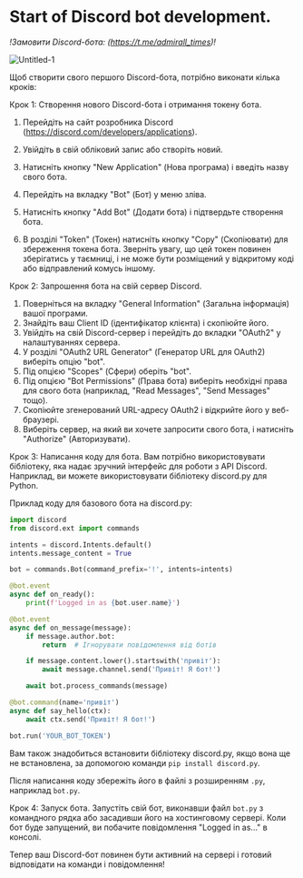 # Start of Discord bot development.

_!Замовити Discord-бота: (https://t.me/admirall_times)!_

![Untitled-1](https://github.com/AndreMuhamed/pogadon/assets/128980327/23b64a91-e2c1-47cf-aeae-144db6563c08)

Щоб створити свого першого Discord-бота, потрібно виконати кілька кроків:

Крок 1: Створення нового Discord-бота і отримання токену бота.
1. Перейдіть на сайт розробника Discord (https://discord.com/developers/applications).
2. Увійдіть в свій обліковий запис або створіть новий.
3. Натисніть кнопку "New Application" (Нова програма) і введіть назву свого бота.

4. Перейдіть на вкладку "Bot" (Бот) у меню зліва.
5. Натисніть кнопку "Add Bot" (Додати бота) і підтвердьте створення бота.
6. В розділі "Token" (Токен) натисніть кнопку "Copy" (Скопіювати) для збереження токена бота. Зверніть увагу, що цей токен повинен зберігатись у таємниці, і не може бути розміщений у відкритому коді або відправлений комусь іншому.

Крок 2: Запрошення бота на свій сервер Discord.
1. Поверніться на вкладку "General Information" (Загальна інформація) вашої програми.
2. Знайдіть ваш Client ID (ідентифікатор клієнта) і скопіюйте його.
3. Увійдіть на свій Discord-сервер і перейдіть до вкладки "OAuth2" у налаштуваннях сервера.
4. У розділі "OAuth2 URL Generator" (Генератор URL для OAuth2) виберіть опцію "bot".
5. Під опцією "Scopes" (Сфери) оберіть "bot".
6. Під опцією "Bot Permissions" (Права бота) виберіть необхідні права для свого бота (наприклад, "Read Messages", "Send Messages" тощо).
7. Скопіюйте згенерований URL-адресу OAuth2 і відкрийте його у веб-браузері.
8. Виберіть сервер, на який ви хочете запросити свого бота, і натисніть "Authorize" (Авторизувати).

Крок 3: Написання коду для бота.
Вам потрібно використовувати бібліотеку, яка надає зручний інтерфейс для роботи з API Discord. Наприклад, ви можете використовувати бібліотеку discord.py для Python.

Приклад коду для базового бота на discord.py:

```python
import discord
from discord.ext import commands

intents = discord.Intents.default()
intents.message_content = True

bot = commands.Bot(command_prefix='!', intents=intents)

@bot.event
async def on_ready():
    print(f'Logged in as {bot.user.name}')

@bot.event
async def on_message(message):
    if message.author.bot:
        return  # Ігнорувати повідомлення від ботів

    if message.content.lower().startswith('привіт'):
        await message.channel.send('Привіт! Я бот!')

    await bot.process_commands(message)

@bot.command(name='привіт')
async def say_hello(ctx):
    await ctx.send('Привіт! Я бот!')

bot.run('YOUR_BOT_TOKEN')
```

Вам також знадобиться встановити бібліотеку discord.py, якщо вона ще не встановлена, за допомогою команди `pip install discord.py`.

Після написання коду збережіть його в файлі з розширенням `.py`, наприклад `bot.py`.

Крок 4: Запуск бота.
Запустіть свій бот, виконавши файл `bot.py` з командного рядка або засадивши його на хостинговому сервері. Коли бот буде запущений, ви побачите повідомлення "Logged in as..." в консолі.

Тепер ваш Discord-бот повинен бути активний на сервері і готовий відповідати на команди і повідомлення!
